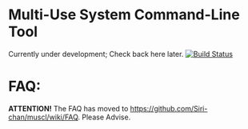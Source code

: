 # Multi-Use System Command-Line Tool
Currently under development; Check back here later.
[![Build Status](https://travis-ci.com/Siri-chan/muscl.svg?branch=main)](https://travis-ci.com/Siri-chan/muscl)



# FAQ:
**ATTENTION!** The FAQ has moved to <https://github.com/Siri-chan/muscl/wiki/FAQ>. Please Advise.
